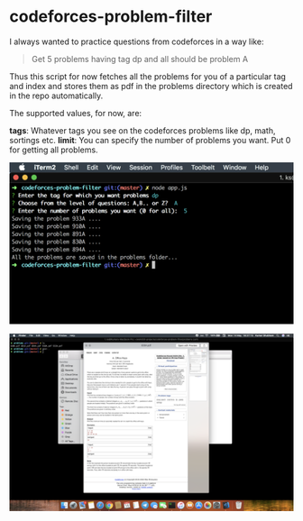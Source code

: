 # codeforces-problem-filter

I always wanted to practice questions from codeforces in a way like:

> Get 5 problems having tag dp and all should be problem A

Thus this script for now fetches all the problems for you of a particular tag and index and stores them as pdf in the problems directory which is created in the repo automatically.

The supported values, for now, are:

**tags**: Whatever tags you see on the codeforces problems like dp, math, sortings etc.
**limit**: You can specify the number of problems you want. Put 0 for getting all problems.

![CLI usage](/screenshots/cli.png?raw=true "CLI usage")

![Final output](/screenshots/output.png?raw=true "output")